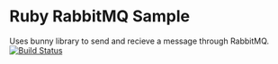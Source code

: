 Ruby RabbitMQ Sample
=====================



Uses bunny library to send and recieve a message through RabbitMQ.
[![Build Status](https://apibeta.shippable.com/projects/5420089b76d0c288e441e5fe/badge?branchName=master)](https://appbeta.shippable.com/projects/5420089b76d0c288e441e5fe/builds/latest)

